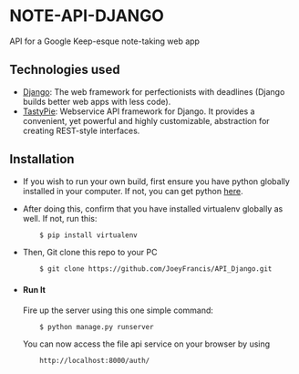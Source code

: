 # NOTE-API-DJANGO
API for a Google Keep-esque note-taking web app

## Technologies used

* [Django](https://www.djangoproject.com/): The web framework for perfectionists with deadlines (Django builds better web apps with less code).
* [TastyPie](https://django-tastypie.readthedocs.io/en/latest/): Webservice API framework for Django. It provides a convenient, yet powerful and highly customizable, abstraction for creating REST-style interfaces.
## Installation
* If you wish to run your own build, first ensure you have python globally installed in your computer. If not, you can get python [here](https://www.python.org").
* After doing this, confirm that you have installed virtualenv globally as well. If not, run this:
    ```bash
        $ pip install virtualenv
    ```
* Then, Git clone this repo to your PC
    ```bash
        $ git clone https://github.com/JoeyFrancis/API_Django.git
    ```

* #### Run It
    Fire up the server using this one simple command:
    ```bash
        $ python manage.py runserver
    ```
    You can now access the file api service on your browser by using
    ```
        http://localhost:8000/auth/
    ```


